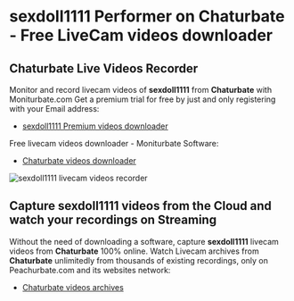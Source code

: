 # sexdoll1111 Performer on Chaturbate - Free LiveCam videos downloader

## Chaturbate Live Videos Recorder

Monitor and record livecam videos of **sexdoll1111** from **Chaturbate** with Moniturbate.com
Get a premium trial for free by just and only registering with your Email address:
* [sexdoll1111 Premium videos downloader](https://moniturbate.com/request-demo-licence-key.html)

Free livecam videos downloader - Moniturbate Software:
* [Chaturbate videos downloader](https://moniturbate.com/moniturbate-download-software.html)

![sexdoll1111 livecam videos recorder](https://peachurnet.com/templates/moniturbate-software.png)


## Capture sexdoll1111 videos from the Cloud and watch your recordings on Streaming

Without the need of downloading a software, capture **sexdoll1111** livecam videos from **Chaturbate** 100% online.
Watch Livecam archives from **Chaturbate** unlimitedly from thousands of existing recordings, only on Peachurbate.com and its websites network:
* [Chaturbate videos archives](https://peachurnet.com/)